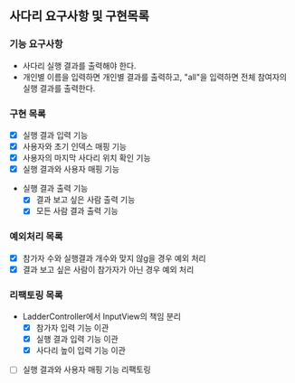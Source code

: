 ## 사다리 요구사항 및 구현목록
### 기능 요구사항
* 사다리 실행 결과를 출력해야 한다.
* 개인별 이름을 입력하면 개인별 결과를 출력하고, "all"을 입력하면 전체 참여자의 실행 결과를 출력한다.

### 구현 목록
* [X] 실행 결과 입력 기능
* [X] 사용자와 초기 인덱스 매핑 기능
* [X] 사용자의 마지막 사다리 위치 확인 기능
* [X] 실행 결과와 사용자 매핑 기능
* 실행 결과 출력 기능
    * [X] 결과 보고 싶은 사람 출력 기능
    * [X] 모든 사람 결과 출력 기능 

### 예외처리 목록
* [X] 참가자 수와 실행결과 개수와 맞지 않g을 경우 예외 처리
* [X] 결과 보고 싶은 사람이 참가자가 아닌 경우 예외 처리

### 리팩토링 목록
* LadderController에서 InputView의 책임 분리
    * [X] 참가자 입력 기능 이관
    * [X] 실행 결과 입력 기능 이관
    * [X] 사다리 높이 입력 기능 이관
* [ ] 실행 결과와 사용자 매핑 기능 리팩토링
